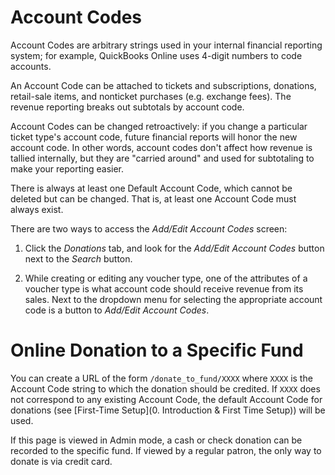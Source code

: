 # Account Codes

Account Codes are arbitrary strings used in your internal financial reporting system; for example, QuickBooks Online uses 4-digit numbers to code accounts.

An Account Code can be attached to tickets and subscriptions, donations, retail-sale items, and nonticket purchases (e.g. exchange fees). The revenue reporting breaks out subtotals by account code.

Account Codes can be changed retroactively: if you change a particular ticket type's account code, future financial reports will honor the new account code.  In other words, account codes don't affect how revenue is tallied internally, but they are "carried around" and used for subtotaling to make your reporting easier.

There is always at least one Default Account Code, which cannot be deleted but can be changed.  That is, at least one Account Code must always exist.

There are two ways to access the *Add/Edit Account Codes* screen:

1. Click the *Donations* tab, and look for the *Add/Edit Account Codes* button next to the *Search* button.

2. While creating or editing any voucher type, one of the attributes of a voucher type is what account code should receive revenue from its sales.  Next to the dropdown menu for selecting the appropriate account code is a button to *Add/Edit Account Codes*.

# Online Donation to a Specific Fund

You can create a URL of the form `/donate_to_fund/XXXX` where `XXXX` is the Account Code string to which the donation should be credited.  If `XXXX` does not correspond to any existing Account Code, the default Account Code for donations (see [First-Time Setup](0. Introduction & First Time Setup)) will be used.

If this page is viewed in Admin mode, a cash or check donation can be recorded to the specific fund.  If viewed by a regular patron, the only way to donate is via credit card.
